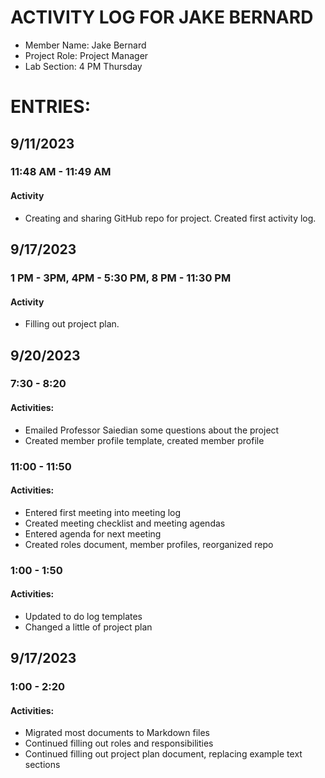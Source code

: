 # ACTIVITY LOG FOR JAKE BERNARD
- Member Name: Jake Bernard
- Project Role: Project Manager
- Lab Section: 4 PM Thursday

# ENTRIES:
## 9/11/2023
### 11:48 AM - 11:49 AM
#### Activity
- Creating and sharing GitHub repo for project. Created first activity log.

## 9/17/2023
### 1 PM - 3PM, 4PM - 5:30 PM, 8 PM - 11:30 PM
#### Activity
- Filling out project plan.

## 9/20/2023
### 7:30 - 8:20
#### Activities:
- Emailed Professor Saiedian some questions about the project
- Created member profile template, created member profile

### 11:00 - 11:50
#### Activities:
  - Entered first meeting into meeting log
  - Created meeting checklist and meeting agendas
  - Entered agenda for next meeting
  - Created roles document, member profiles, reorganized repo

### 1:00 - 1:50
#### Activities:
  - Updated to do log templates
  - Changed a little of project plan
  
## 9/17/2023
### 1:00 - 2:20
#### Activities:
  - Migrated most documents to Markdown files
  - Continued filling out roles and responsibilities
  - Continued filling out project plan document, replacing example text sections
